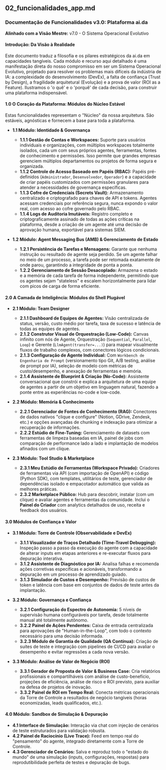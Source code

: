 ## **02_funcionalidades_app.md**

### Documentação de Funcionalidades v3.0: Plataforma ai.da

**Alinhado com a Visão Mestre:** v7.0 - O Sistema Operacional Evolutivo

#### Introdução: Da Visão à Realidade

Este documento traduz a filosofia e os pilares estratégicos da ai.da em capacidades tangíveis. Cada módulo e recurso aqui detalhado é uma manifestação direta do nosso compromisso em ser um Sistema Operacional Evolutivo, projetado para resolver os problemas mais difíceis da indústria de IA: a complexidade do desenvolvimento (DevEx), a falta de confiança (Trust by Design), a fragilidade arquitetural (Evolução) e a prova de valor (ROI as a Feature). Ilustramos o 'o quê' e o 'porquê' de cada decisão, para construir uma plataforma indispensável.

#### 1.0 O Coração da Plataforma: Módulos do Núcleo Estável

Estas funcionalidades representam o "Núcleo" da nossa arquitetura. São estáveis, agnósticas e fornecem a base para toda a plataforma.

- **1.1 Módulo: Identidade & Governança**
    
    - **1.1.1 Gestão de Contas e Workspaces:** Suporte para usuários individuais e organizações, com múltiplos workspaces totalmente isolados, cada um com seus próprios agentes, ferramentas, fontes de conhecimento e permissões. Isso permite que grandes empresas gerenciem múltiplos departamentos ou projetos de forma segura e organizada.
    - **1.1.2 Controle de Acesso Baseado em Papéis (RBAC):** Papéis pré-definidos (`Administrador`, `Desenvolvedor`, `Operador`) e a capacidade de criar papéis customizados com permissões granulares para atender a necessidades de governança específicas.
    - **1.1.3 Cofre de Credenciais (Secrets Vault):** Armazenamento centralizado e criptografado para chaves de API e tokens. Agentes acessam credenciais por referência segura, nunca expondo o valor real, com acesso ao cofre governado pelo RBAC.
    - **1.1.4 Logs de Auditoria Imutáveis:** Registro completo e criptograficamente assinado de todas as ações críticas na plataforma, desde a criação de um agente até uma decisão de aprovação humana, exportável para sistemas SIEM.
        
- **1.2 Módulo: Agent Messaging Bus (AMB) & Gerenciamento de Estado**
    
    - **1.2.1 Persistência de Tarefas e Mensagens:** Garante que nenhuma instrução ou resultado de agente seja perdido. Se um agente falhar no meio de um processo, a tarefa pode ser retomada exatamente de onde parou, garantindo a integridade de ponta a ponta.
    - **1.2.2 Gerenciamento de Sessão Desacoplado:** Armazena o estado e a memória de cada tarefa de forma independente, permitindo que os agentes sejam "stateless" e escalem horizontalmente para lidar com picos de carga de forma eficiente.
        

#### 2.0 A Camada de Inteligência: Módulos do Shell Plugável

- **2.1 Módulo: Team Designer**
    
    - **2.1.1 Dashboard de Equipes de Agentes:** Visão centralizada de status, versão, custo médio por tarefa, taxa de sucesso e latência de todas as equipes de agentes.
    - **2.1.2 Construtor Visual de Orquestração (Low-Code):** Canvas infinito com nós de Agente, Orquestração (`Sequential`, `Parallel`, `Loop`) e Gerente (`LlmAgent(transfer=...)`) para mapear visualmente fluxos de trabalho complexos, com conectores lógicos condicionais.
    - **2.1.3 Configuração de Agente Individual:** Com `Workbench de Engenharia de Prompt` (versionamento tipo Git, A/B testing, análise de prompt por IA), seleção de modelo com métricas de custo/desempenho, e anexação de ferramentas e memória.
    - **2.1.4 Assistente de Blueprint & Criação (No-Code):** Assistente conversacional que constrói e explica a arquitetura de uma equipe de agentes a partir de um objetivo em linguagem natural, fazendo a ponte entre as experiências no-code e low-code.
        
- **2.2 Módulo: Memória & Conhecimento**
    
    - **2.2.1 Gerenciador de Fontes de Conhecimento (RAG):** Conectores de dados nativos "clique e configure" (Notion, GDrive, Zendesk, etc.) e opções avançadas de chunking e indexação para otimizar a recuperação de informações.
    - **2.2.2 Estúdio de Fine-Tuning:** Gerenciamento de datasets com ferramentas de limpeza baseadas em IA, painel de jobs com comparação de performance lado a lado e implantação de modelos afinados com um clique.
        
- **2.3 Módulo: Tool Studio & Marketplace**
    
    - **2.3.1 Meu Estúdio de Ferramentas (Workspace Privado):** Criadores de ferramentas via API (com importação de OpenAPI) e código (Python SDK), com templates, utilitários de teste, gerenciador de dependências isolado e empacotador automático que valida as melhores práticas.
    - **2.3.2 Marketplace Público:** Hub para descobrir, instalar (com um clique) e avaliar agentes e ferramentas da comunidade. Inclui o **Painel do Criador** com analytics detalhados de uso, receita e feedback dos usuários.
        

#### 3.0 Módulos de Confiança e Valor

- **3.1 Módulo: Torre de Controle (Observabilidade e DevEx)**
    
    - **3.1.1 Visualizador de Traços Detalhado (Time-Travel Debugging):** Inspeção passo a passo da execução do agente com a capacidade de alterar inputs em etapas anteriores e re-executar fluxos para depuração interativa.
    - **3.1.2 Assistente de Diagnóstico por IA:** Analisa falhas e recomenda ações corretivas específicas e acionáveis, transformando a depuração em um processo de aprendizado guiado.
    - **3.1.3 Simulador de Custos e Desempenho:** Previsão de custos de token e latência com base em conjuntos de dados de teste antes da implantação.
        
- **3.2 Módulo: Governança e Confiança**
    
    - **3.2.1 Configuração do Espectro de Autonomia:** 5 níveis de supervisão humana configuráveis por tarefa, desde totalmente manual até totalmente autônomo.
    - **3.2.2 Painel de Ações Pendentes:** Caixa de entrada centralizada para aprovações de "Human-in-the-Loop", com todo o contexto necessário para uma decisão informada.
    - **3.2.3 Módulo de Garantia de Qualidade (QA Contínua):** Criação de suítes de teste e integração com pipelines de CI/CD para avaliar o desempenho e evitar regressões a cada nova versão.
        
- **3.3 Módulo: Análise de Valor de Negócio (ROI)**
    
    - **3.3.1 Gerador de Proposta de Valor & Business Case:** Cria relatórios profissionais e compartilháveis com análise de custo-benefício, projeções de eficiência, análise de risco e ROI previsto, para auxiliar na defesa de projetos de inovação.
    - **3.3.2 Painel de ROI em Tempo Real:** Conecta métricas operacionais da Torre de Controle a resultados de negócio tangíveis (horas economizadas, leads qualificados, etc.).
        

#### 4.0 Módulo: Sandbox de Simulação & Depuração

- **4.1 Interface de Simulação:** Interação via chat com injeção de cenários de teste estruturados para validação robusta.
- **4.2 Painel de Raciocínio (Live Trace):** Feed em tempo real do "pensamento" do agente, integrado diretamente com a Torre de Controle.
- **4.3 Gerenciador de Cenários:** Salva e reproduz todo o "estado do mundo" de uma simulação (inputs, configurações, respostas) para reprodutibilidade perfeita de testes e depuração de bugs.